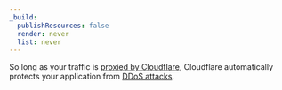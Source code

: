 ```yaml
---
_build:
  publishResources: false
  render: never
  list: never
---
```

So long as your traffic is [proxied by Cloudflare](https://support.cloudflare.com/hc/articles/205177068), Cloudflare automatically protects your application from [DDoS attacks](https://support.cloudflare.com/hc/articles/200172676).
